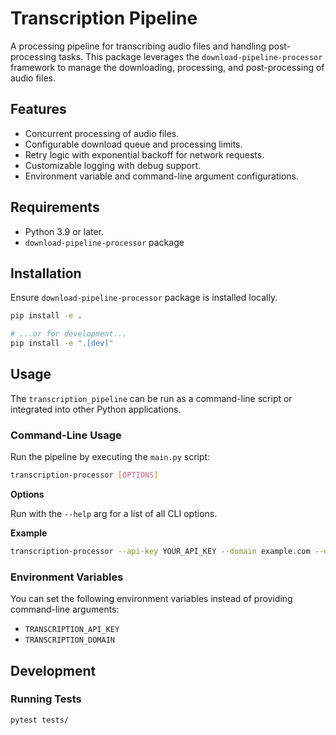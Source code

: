 # Transcription Pipeline

A processing pipeline for transcribing audio files and handling post-processing tasks. This package leverages the `download-pipeline-processor` framework to manage the downloading, processing, and post-processing of audio files.

## Features

- Concurrent processing of audio files.
- Configurable download queue and processing limits.
- Retry logic with exponential backoff for network requests.
- Customizable logging with debug support.
- Environment variable and command-line argument configurations.

## Requirements

- Python 3.9 or later.
- `download-pipeline-processor` package

## Installation

Ensure `download-pipeline-processor` package is installed locally.

```bash
pip install -e .

# ...or for development...
pip install -e ".[dev]"
```

## Usage

The `transcription_pipeline` can be run as a command-line script or integrated into other Python applications.

### Command-Line Usage

Run the pipeline by executing the `main.py` script:

```bash
transcription-processor [OPTIONS]
```

**Options**

Run with the `--help` arg for a list of all CLI options.

**Example**

```bash
transcription-processor --api-key YOUR_API_KEY --domain example.com --debug
```

### Environment Variables

You can set the following environment variables instead of providing command-line arguments:

- `TRANSCRIPTION_API_KEY`
- `TRANSCRIPTION_DOMAIN`

## Development

### Running Tests

```bash
pytest tests/
```
